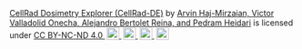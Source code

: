 <!DOCTYPE html>
<html lang="en">
<head>
    <meta charset="UTF-8">
    <meta name="viewport" content="width=device-width, initial-scale=1.0">
    <title>License</title>
</head>
<body>
    <p xmlns:cc="http://creativecommons.org/ns#" xmlns:dct="http://purl.org/dc/terms/">
        <a property="dct:title" rel="cc:attributionURL" href="https://github.com/arvinhm/CellRad-DE">CellRad Dosimetry Explorer (CellRad-DE)</a>
        by
        <a rel="cc:attributionURL dct:creator" property="cc:attributionName" href="https://github.com/arvinhm">Arvin Haj-Mirzaian, Victor Valladolid Onecha, Alejandro Bertolet Reina, and Pedram Heidari</a>
        is licensed under
        <a href="https://creativecommons.org/licenses/by-nc-nd/4.0/?ref=chooser-v1" target="_blank" rel="license noopener noreferrer" style="display:inline-block;">
            CC BY-NC-ND 4.0
            <img style="height:22px!important;margin-left:3px;vertical-align:text-bottom;" src="https://mirrors.creativecommons.org/presskit/icons/cc.svg?ref=chooser-v1" alt="">
            <img style="height:22px!important;margin-left:3px;vertical-align:text-bottom;" src="https://mirrors.creativecommons.org/presskit/icons/by.svg?ref=chooser-v1" alt="">
            <img style="height:22px!important;margin-left:3px;vertical-align:text-bottom;" src="https://mirrors.creativecommons.org/presskit/icons/nc.svg?ref=chooser-v1" alt="">
            <img style="height:22px!important;margin-left:3px;vertical-align:text-bottom;" src="https://mirrors.creativecommons.org/presskit/icons/nd.svg?ref=chooser-v1" alt="">
        </a>
    </p>
</body>
</html>
